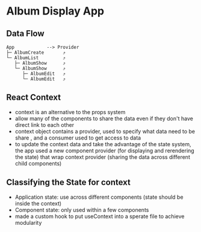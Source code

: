 # Album Display App

## Data Flow
```
App            --> Provider
├─ AlbumCreate       ⤴
└─ AlbumList         ⤴
   ├─ AlbumShow      ⤴
   └─ AlbumShow      ⤴
      ├─ AlbumEdit   ⤴
      └─ AlbumEdit   ⤴
```


## React Context
- context is an alternative to the props system
- allow many of the components to share the data even if they don't have direct
link to each other
- context object contains a provider, used to specify what data need to be share
, and a consumer used to get access to data
- to update the context data and take the advantage of the state system, 
the app used a new component provider (for displaying and rerendering the state) 
that wrap context provider (sharing the data across different child components)


## Classifying the State for context
- Application state: use across different components (state should be inside the
context)
- Component state: only used within a few components 
- made a custom hook to put useContext into a sperate file to achieve modularity